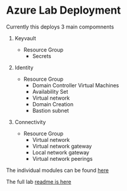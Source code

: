 # Azure Lab Deployment

Currently this deploys 3 main compomnents

1. Keyvault
   - Resource Group
     - Secrets

2. Identity
   - Resource Group
     - Domain Controller Virtual Machines
     - Availability Set
     - Virtual network
     - Domain Creation
     - Bastion subnet
3. Connectivity
   - Resource Group
     - Virtual network
     - Virtual network gateway
     - Local network gateway
     - Virtual network peerings

The individual modules can be found [here](./individualLabModules/)

The full lab [readme is here](./full-lab/readme.md)
